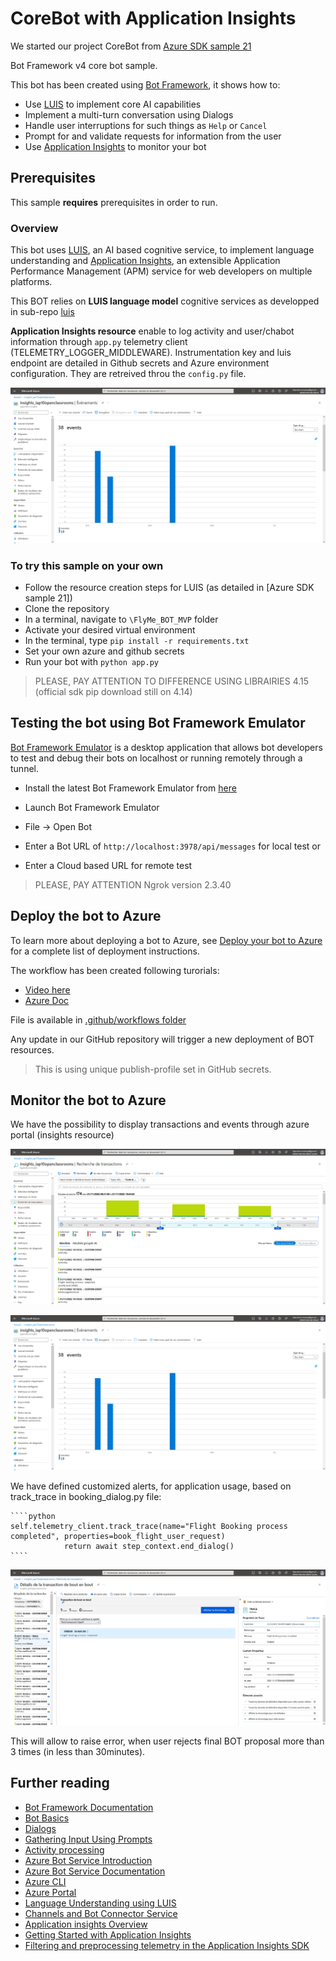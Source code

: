 # CoreBot with Application Insights

We started our project CoreBot from [Azure SDK sample 21](https://github.com/microsoft/BotBuilder-Samples/tree/main/samples/python/21.corebot-app-insights)

Bot Framework v4 core bot sample.

This bot has been created using [Bot Framework](https://dev.botframework.com), it shows how to:

- Use [LUIS](https://www.luis.ai) to implement core AI capabilities
- Implement a multi-turn conversation using Dialogs
- Handle user interruptions for such things as `Help` or `Cancel`
- Prompt for and validate requests for information from the user
- Use [Application Insights](https://docs.microsoft.com/azure/azure-monitor/app/cloudservices) to monitor your bot

## Prerequisites

This sample **requires** prerequisites in order to run.

### Overview

This bot uses [LUIS](https://www.luis.ai), an AI based cognitive service, to implement language understanding
and [Application Insights](https://docs.microsoft.com/azure/azure-monitor/app/cloudservices), an extensible Application Performance Management (APM) service for web developers on multiple platforms.

This BOT relies on **LUIS language model** cognitive services as developped in sub-repo [luis](https://github.com/blanchonnicolas/IA_Project10_Openclassrooms_Chatbot/tree/main/FlyMe_BOT_MVP)


**Application Insights resource** enable to log activity and user/chabot information through `app.py` telemetry client (TELEMETRY_LOGGER_MIDDLEWARE).
Instrumentation key and luis endpoint are detailed in Github secrets and Azure environment configuration. They are retreived throu the `config.py` file.

![Azure Insights event](./files/Insights-events.png)

### To try this sample on your own
- Follow the resource creation steps for LUIS (as detailed in [Azure SDK sample 21])
- Clone the repository
- In a terminal, navigate to `\FlyMe_BOT_MVP` folder
- Activate your desired virtual environment
- In the terminal, type `pip install -r requirements.txt`
- Set your own azure and github secrets
- Run your bot with `python app.py`

> PLEASE, PAY ATTENTION TO DIFFERENCE USING LIBRAIRIES 4.15 (official sdk pip download still on 4.14)

## Testing the bot using Bot Framework Emulator

[Bot Framework Emulator](https://github.com/microsoft/botframework-emulator) is a desktop application that allows bot developers to test and debug their bots on localhost or running remotely through a tunnel.

- Install the latest Bot Framework Emulator from [here](https://github.com/Microsoft/BotFramework-Emulator/releases)

- Launch Bot Framework Emulator
- File -> Open Bot
- Enter a Bot URL of `http://localhost:3978/api/messages` for local test
or
- Enter a Cloud based URL for remote test
> PLEASE, PAY ATTENTION Ngrok version 2.3.40


## Deploy the bot to Azure

To learn more about deploying a bot to Azure, see [Deploy your bot to Azure](https://aka.ms/azuredeployment) for a complete list of deployment instructions.

The workflow has been created following turorials:
- [Video here](https://www.youtube.com/watch?v=eLMYd4LGAu8&list=PL-PgMmMmma8DItgH7hO7oJHG8mHm8-7iA&index=6)
- [Azure Doc](https://learn.microsoft.com/fr-fr/azure/app-service/deploy-continuous-deployment?tabs=github)

File is available in [.github/workflows folder](https://github.com/blanchonnicolas/IA_Project10_Openclassrooms_Chatbot/blob/main/.github/workflows/main_flyme-bot-webapp.yml)

Any update in our GitHub repository will trigger a new deployment of BOT resources.
> This is using unique publish-profile set in GitHub secrets.

## Monitor the bot to Azure

We have the possibility to display transactions and events through azure portal (insights resource)

![Azure Insights transaction](./files/Insights-transaction_search.png)

![Azure Insights alerts](./files/Insights-events.png)

We have defined customized alerts, for application usage, based on track_trace in booking_dialog.py file:

    ````python
    self.telemetry_client.track_trace(name="Flight Booking process completed", properties=book_flight_user_request)
                return await step_context.end_dialog()
    ````
![Azure Insights transaction search Trace](./files/Insights-transaction_search_trace.png)

This will allow to raise error, when user rejects final BOT proposal more than 3 times (in less than 30minutes).


## Further reading

- [Bot Framework Documentation](https://docs.botframework.com)
- [Bot Basics](https://docs.microsoft.com/azure/bot-service/bot-builder-basics?view=azure-bot-service-4.0)
- [Dialogs](https://docs.microsoft.com/en-us/azure/bot-service/bot-builder-concept-dialog?view=azure-bot-service-4.0)
- [Gathering Input Using Prompts](https://docs.microsoft.com/en-us/azure/bot-service/bot-builder-prompts?view=azure-bot-service-4.0&tabs=csharp)
- [Activity processing](https://docs.microsoft.com/en-us/azure/bot-service/bot-builder-concept-activity-processing?view=azure-bot-service-4.0)
- [Azure Bot Service Introduction](https://docs.microsoft.com/azure/bot-service/bot-service-overview-introduction?view=azure-bot-service-4.0)
- [Azure Bot Service Documentation](https://docs.microsoft.com/azure/bot-service/?view=azure-bot-service-4.0)
- [Azure CLI](https://docs.microsoft.com/cli/azure/?view=azure-cli-latest)
- [Azure Portal](https://portal.azure.com)
- [Language Understanding using LUIS](https://docs.microsoft.com/en-us/azure/cognitive-services/luis/)
- [Channels and Bot Connector Service](https://docs.microsoft.com/en-us/azure/bot-service/bot-concepts?view=azure-bot-service-4.0)
- [Application insights Overview](https://docs.microsoft.com/azure/azure-monitor/app/app-insights-overview)
- [Getting Started with Application Insights](https://github.com/Microsoft/ApplicationInsights-aspnetcore/wiki/Getting-Started-with-Application-Insights-for-ASP.NET-Core)
- [Filtering and preprocessing telemetry in the Application Insights SDK](https://docs.microsoft.com/azure/azure-monitor/app/api-filtering-sampling)
